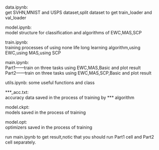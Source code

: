 data.ipynb:                       
get SVHN,MNIST and USPS dataset,split dataset to get train_loader and val_loader         

model.ipynb:          
model structure for classification and algorithms of EWC,MAS,SCP            

train.ipynb:              
training processes of using none life long learning algorithm,using EWC,using MAS,using SCP              

main.ipynb:           
Part1——train on three tasks using EWC,MAS,Basic and plot result         
Part2——train on three tasks using EWC,MAS,SCP,Basic and plot result              

utils.ipynb:
some useful functions and class              

***_acc.txt:    
accuracy data  saved in the process of training by *** algorithm

model.ckpt:     
models saved in the process of training

model.opt:     
optimizers saved in the process of training       

run main.ipynb to get result,notic that you should run Part1 cell and Part2 cell separately.    
